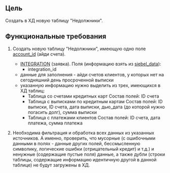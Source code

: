 ## Цель
Создать в ХД новую таблицу "Недолжники".

## Функциональные требования
1. Создать новую таблицу "Недолжники", имеющую одно поле <a href="#">account_id</a> (айди счета). 
   - <a href="#"><a href="#"><a href="#">INTEGRATION</a> (заявка). Поля (информацию взять из <a href="#"><a href="#">siebel_data</a>):
        - integration_id
   - данные для заполнения - айди счетов клиентов, у которых нет на сегодняшний день просроченной выписки
   - указанную информацию нужно выделить из трех, имеющихся в ХД таблиц:
        - Таблица со счетами кредитных карт
              Состав полей: ID счета
        - Таблица с выписками по кредитным картам
              Состав полей: ID выписки, ID счета, дата выписки, дью_дата (до которой нужно погасить долг), сумма выписки
        - Таблица с платежами клиентов
              Состав полей: ID счета, дата платежа, сумма платежа

2. Необходима фильтрация и обработка всех данных из указанных источников. А именно, проверить, что мусорные (с ошибочными данными в полях - данные других полей, бессмысленную символику, логические ошибки (отрицательный кредит) и т.д.) и ненужные (содержащие пустые поля) данные, а также дубли (строки таблицы, содержащие информацию идентичную другой в данной таблице) не будут загружены в ХД.
